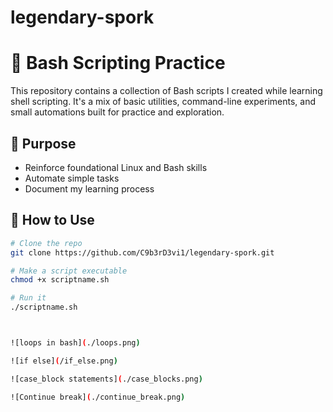 # legendary-spork

# 🐚 Bash Scripting Practice

This repository contains a collection of Bash scripts I created while learning shell scripting. It's a mix of basic utilities, command-line experiments, and small automations built for practice and exploration.

## 🎯 Purpose

- Reinforce foundational Linux and Bash skills
- Automate simple tasks
- Document my learning process


## 🚀 How to Use

```bash
# Clone the repo
git clone https://github.com/C9b3rD3vi1/legendary-spork.git

# Make a script executable
chmod +x scriptname.sh

# Run it
./scriptname.sh



![loops in bash](./loops.png)

![if else](/if_else.png)

![case_block statements](./case_blocks.png)

![Continue break](./continue_break.png)